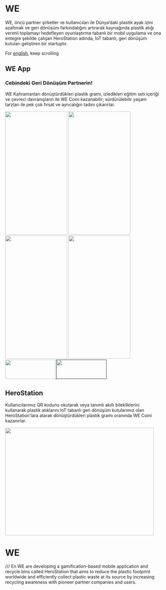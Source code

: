 # WE
WE, öncü partner şirketler ve kullanıcıları ile Dünya’daki plastik ayak izini azaltmak ve geri dönüşüm farkındalığını artırarak kaynağında plastik atığı verimli toplamayı hedefleyen oyunlaştırma tabanlı bir mobil uygulama ve ona entegre şekilde çalışan HeroStation adında, IoT tabanlı, geri dönüşüm kutuları geliştiren bir startuptır.

For [english](#we-1), keep scrolling

## WE App
### Cebindeki Geri Dönüşüm Partnerin!
WE Kahramanları dönüştürdükleri plastik gramı, izledikleri eğitim seti içeriği ve çevreci davranışların ile WE Coini kazanabilir; sürdürülebilir yaşam tarzları ile pek çok fırsat ve ayrıcalığın tadını çıkarırlar.

<div style="justify-content: space-around" width=100%>
 <img src="https://user-images.githubusercontent.com/69001201/149388576-4692318a-5013-4756-83c8-96ab75e7f877.png" width="200" height="396" />
 <img src="https://user-images.githubusercontent.com/69001201/149388580-c9fa4015-8ec4-4d20-93ef-2330ab75fc20.png" width="200" height="396" />
 <img src="https://user-images.githubusercontent.com/69001201/149388581-2bd1adea-5220-406b-b02a-92855bf3c6f2.png" width="200" height="396" />
 <img src="https://user-images.githubusercontent.com/69001201/149388585-58d48d53-5f70-41c1-8d7b-fe7cf148d1a3.png" width="200" height="396" />
</div>

  <a href="https://play.google.com/store/apps/details?id=com.herostation&hl=tr&gl=TR" target="_blank">
    <img src="https://user-images.githubusercontent.com/69001201/149389017-269790e0-6a91-4ab1-b169-9f17d84ea387.png" width="161.5" height="62.5" />
  </a>
  <a href="" target="_blank">
    <img src="https://user-images.githubusercontent.com/69001201/149389015-b5a9128d-c58e-4690-861e-ab21175c1ab9.png" width="161.5" height="62.5" />
  </a>

## HeroStation
Kullanıcılarımız QR kodunu okutarak veya tanımlı akıllı bilekliklerini kullanarak plastik atıklarını IoT tabanlı geri dönüşüm kutularımız olan HeroStation'lara atarak dönüştürdükleri plastik gramı oranında WE Coini kazanırlar.

<img src="https://user-images.githubusercontent.com/69001201/149393549-c88ee72a-5d72-4c4c-a5e8-8beb46250e62.png" width="479" height="345.6" />



# WE
/// En
WE are developing a gamification-based mobile application and recycle bins called HeroStation that aims to reduce the plastic footprint worldwide and efficiently collect plastic waste at its source by increasing recycling awareness with pioneer partner companies and users.
